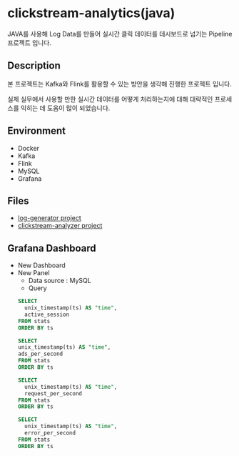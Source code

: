 # clickstream-analytics(java)
JAVA를 사용해 Log Data를 만들어 실시간 클릭 데이터를 데시보드로 넘기는 Pipeline 프로젝트 입니다.

## Description
본 프로젝트는 Kafka와 Flink를 활용할 수 있는 방안을 생각해 진행한 프로젝트 입니다.

실제 실무에서 사용할 만한 실시간 데이터를 어떻게 처리하는지에 대해 대략적인 프로세스를 익히는 데 도움이 많이 되었습니다.

## Environment
- Docker
- Kafka
- Flink
- MySQL
- Grafana

## Files
- [log-generator project](./log-generator/)
- [clickstream-analyzer project](./clickstream-analyzer/)

## Grafana Dashboard 
- New Dashboard
- New Panel
  - Data source : MySQL
  - Query
  ```sql
  SELECT
    unix_timestamp(ts) AS "time",
    active_session
  FROM stats
  ORDER BY ts
  ```
    ```sql
  SELECT
    unix_timestamp(ts) AS "time",
    ads_per_second
  FROM stats
  ORDER BY ts
  ```
  ```sql
  SELECT
    unix_timestamp(ts) AS "time",
    request_per_second
  FROM stats
  ORDER BY ts
  ```
  ```sql
  SELECT
    unix_timestamp(ts) AS "time",
    error_per_second
  FROM stats
  ORDER BY ts
  ```